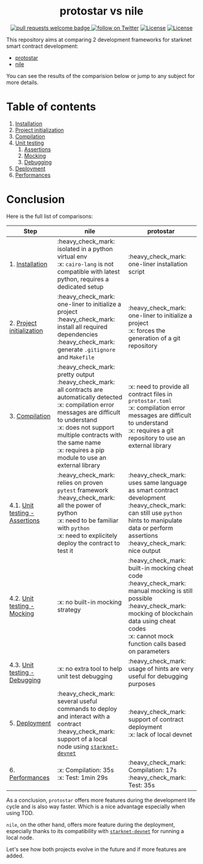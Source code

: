 <div align="center">
  <h1 align="center">protostar vs nile</h1>
  <p align="center">
    <a href="http://makeapullrequest.com">
      <img alt="pull requests welcome badge" src="https://img.shields.io/badge/PRs-welcome-brightgreen.svg?style=flat">
    </a>
    <a href="https://twitter.com/intent/follow?screen_name=onlydust_xyz">
        <img src="https://img.shields.io/twitter/follow/onlydust_xyz?style=social&logo=twitter"
            alt="follow on Twitter"></a>
    <a href="https://opensource.org/licenses/Apache-2.0"><img src="https://img.shields.io/badge/License-Apache%202.0-blue.svg"
            alt="License"></a>
    <a href=""><img src="https://img.shields.io/badge/semver-0.0.1-blue"
            alt="License"></a>            
  </p>
</div>

This repository aims at comparing 2 development frameworks for starknet smart contract development:
- [protostar](https://docs.swmansion.com/protostar/)
- [nile](https://github.com/OpenZeppelin/nile)

You can see the results of the comparision below or jump to any subject for more details.

# Table of contents

1. [Installation](./docs/1_installation/)
2. [Project initialization](./docs/2_initialization/)
3. [Compilation](./docs/3_compilation/)
4. [Unit testing](./docs/4_unit-testing/)
   1. [Assertions](./docs/4_unit-testing/1_assertions/)
   2. [Mocking](./docs/4_unit-testing/2_mocking/)
   3. [Debugging](./docs/4_unit-testing/3_debugging/)
5. [Deployment](./docs/5_deployment/)
6. [Performances](./docs/6_performance/)

# Conclusion

Here is the full list of comparisons:

<table>
   <thead>
      <tr>
         <th>Step</th>
         <th>nile</th>
         <th>protostar</th>
      </tr>
   </thead>
   <tbody>
      <tr>
         <td>1. <a href="./docs/1_installation/">Installation</a></td>
         <td>
            :heavy_check_mark: isolated in a python virtual env <br/>
            :x: <code>cairo-lang</code> is not compatible with latest python, requires a dedicated setup
         </td>
         <td>
            :heavy_check_mark: one-liner installation script
         </td>
      </tr>
      <tr>
         <td>2. <a href="./docs/2_initialization/">Project initialization</a></td>
         <td>
            :heavy_check_mark: one-liner to initialize a project<br/>
            :heavy_check_mark: install all required dependencies<br/>
            :heavy_check_mark: generate <code>.gitignore</code> and <code>Makefile</code>
         </td>
         <td>
            :heavy_check_mark: one-liner to initialize a project<br/>
            :x: forces the generation of a git repository
         </td>
      </tr>
      <tr>
         <td>3. <a href="./docs/3_compilation/">Compilation</a></td>
         <td>
            :heavy_check_mark: pretty output<br/>
            :heavy_check_mark: all contracts are automatically detected<br/>
            :x: compilation error messages are difficult to understand<br/>
            :x: does not support multiple contracts with the same name<br/>
            :x: requires a pip module to use an external library
         </td>
         <td>
            :x: need to provide all contract files in <code>protostar.toml</code><br/>
            :x: compilation error messages are difficult to understand<br/>
            :x: requires a git repository to use an external library
         </td>
      </tr>
      <tr>
         <td>4.1. <a href="./docs/4_unit-testing/1_assertions/">Unit testing - Assertions</a></td>
         <td>
            :heavy_check_mark: relies on proven <code>pytest</code> framework<br/>
            :heavy_check_mark: all the power of python<br/>
            :x: need to be familiar with <code>python</code><br/>
            :x: need to explicitely deploy the contract to test it
         </td>
         <td>
            :heavy_check_mark: uses same language as smart contract development<br/>
            :heavy_check_mark: can still use <code>python</code> hints to manipulate data or perform assertions <br/>
            :heavy_check_mark: nice output<br/>
         </td>
      </tr>
      <tr>
         <td>4.2. <a href="./docs/4_unit-testing/2_mocking/">Unit testing - Mocking</a></td>
         <td>
            :x: no built-in mocking strategy 
         </td>
         <td>
            :heavy_check_mark: built-in mocking cheat code<br/>
            :heavy_check_mark: manual mocking is still possible<br/>
            :heavy_check_mark: mocking of blockchain data using cheat codes <br/>
            :x: cannot mock function calls based on parameters
         </td>
      </tr>
      <tr>
         <td>4.3. <a href="./docs/4_unit-testing/3_debugging/">Unit testing - Debugging</a></td>
         <td>
            :x: no extra tool to help unit test debugging
         </td>
         <td>
            :heavy_check_mark: usage of hints are very useful for debugging purposes
         </td>
      </tr>
      <tr>
         <td>5. <a href="./docs/5_deployment/">Deployment</a></td>
         <td>
            :heavy_check_mark: several useful commands to deploy and interact with a contract<br/>
            :heavy_check_mark: support of a local node using <a href="https://github.com/Shard-Labs/starknet-devnet/"><code>starknet-devnet</code></a>
         </td>
         <td>
            :heavy_check_mark: support of contract deployment<br/>
            :x: lack of local devnet
         </td>
      </tr>
      <tr>
         <td>6. <a href="./docs/6_performance/">Performances</a></td>
         <td>
            :x: Compilation: 35s<br/>
            :x: Test: 1min 29s
         </td>
         <td>
            :heavy_check_mark: Compilation: 17s<br/>
            :heavy_check_mark: Test: 35s
         </td>
      </tr>
   </tbody>
</table>

As a conclusion, `protostar` offers more features during the development life cycle and is also way faster. Which is a nice advantage especially when using TDD.

`nile`, on the other hand, offers more feature during the deployment, especially thanks to its compatibility with [`starknet-devnet`](https://github.com/Shard-Labs/starknet-devnet/) for running a local node.

Let's see how both projects evolve in the future and if more features are added.